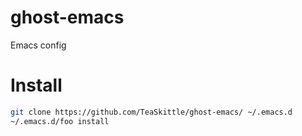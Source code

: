 # ghost-emacs
Emacs config

# Install
``` sh
git clone https://github.com/TeaSkittle/ghost-emacs/ ~/.emacs.d
~/.emacs.d/foo install
```
